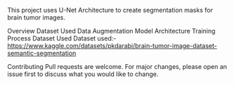



This project uses U-Net Architecture to create segmentation masks for brain tumor images.

Overview
Dataset Used
Data Augmentation
Model Architecture
Training Process
Dataset Used
Dataset used:- https://www.kaggle.com/datasets/pkdarabi/brain-tumor-image-dataset-semantic-segmentation


	
	
	
	
	
	
	
Contributing
Pull requests are welcome. For major changes, please open an issue first to discuss what you would like to change.
